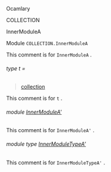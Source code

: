 Ocamlary

COLLECTION

InnerModuleA

Module `COLLECTION.InnerModuleA`

This comment is for `InnerModuleA` .

<a id="type-t"></a>

###### type t =

> [collection](Ocamlary.module-type-COLLECTION.md#type-collection)

This comment is for `t` .

<a id="module-InnerModuleA'"></a>

###### module [InnerModuleA'](Ocamlary.module-type-COLLECTION.InnerModuleA.InnerModuleA'.md)

This comment is for `InnerModuleA'` .

<a id="module-type-InnerModuleTypeA'"></a>

###### module type [InnerModuleTypeA'](Ocamlary.module-type-COLLECTION.InnerModuleA.module-type-InnerModuleTypeA'.md)

This comment is for `InnerModuleTypeA'` .
